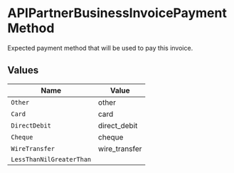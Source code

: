 # APIPartnerBusinessInvoicePaymentMethod

Expected payment method that will be used to pay this invoice.


## Values

| Name                     | Value                    |
| ------------------------ | ------------------------ |
| `Other`                  | other                    |
| `Card`                   | card                     |
| `DirectDebit`            | direct_debit             |
| `Cheque`                 | cheque                   |
| `WireTransfer`           | wire_transfer            |
| `LessThanNilGreaterThan` | <nil>                    |